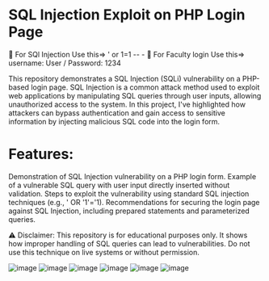# SQL Injection Exploit on PHP Login Page

 🔰 For SQl Injection Use this=> ' or 1=1 -- -
 🔰 For Faculty login Use this=> username: User / Password: 1234

This repository demonstrates a SQL Injection (SQLi) vulnerability on a PHP-based login page. SQL Injection is a common attack method used to exploit web applications by manipulating SQL queries through user inputs, allowing unauthorized access to the system. In this project, I've highlighted how attackers can bypass authentication and gain access to sensitive information by injecting malicious SQL code into the login form.

# Features:
Demonstration of SQL Injection vulnerability on a PHP login form.
Example of a vulnerable SQL query with user input directly inserted without validation.
Steps to exploit the vulnerability using standard SQL injection techniques (e.g., ' OR '1'='1).
Recommendations for securing the login page against SQL Injection, including prepared statements and parameterized queries.

⚠️ Disclaimer: This repository is for educational purposes only. It shows how improper handling of SQL queries can lead to vulnerabilities. Do not use this technique on live systems or without permission.


![image](https://github.com/user-attachments/assets/8a4236f0-0676-414a-8395-1737fadef5d1)
![image](https://github.com/user-attachments/assets/ab91a74b-ab1f-4310-b33f-39ad2fee57ad)
![image](https://github.com/user-attachments/assets/34c5da44-5378-4e43-a1a1-c04fc963e36e)
![image](https://github.com/user-attachments/assets/ea7ad738-7888-4188-8acd-44759caa315a)
![image](https://github.com/user-attachments/assets/968d35be-332d-4835-b7ce-8190b0c65e36)
![image](https://github.com/user-attachments/assets/0f22131e-8392-4f73-8d3a-51e4cff35503)








